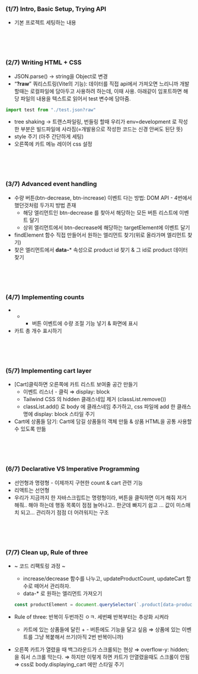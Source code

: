 ### (1/7) Intro, Basic Setup, Trying API

- 기본 프로젝트 세팅하는 내용

<br/><br/><br/>


### (2/7) Writing HTML + CSS

- JSON.parse() → string을 Object로 변경
- “**?raw**” 쿼리스트링(Vite의 기능): 데이터를 직접 api에서 가져오면 느리니까 개발할때는 로컬파일에 담아두고 사용하려 하는데, 이때 사용.
아래같이 임포트하면 해당 파일의 내용을 텍스트로 읽어서 test 변수에 담아줌.

```jsx
import test from "./test.json?raw"
```

- tree shaking → 트랜스파일링, 번들링 할때 우리가 env=development 로 작성한 부분은 빌드파일에 사라짐(=개발용으로 작성한 코드는 신경 안써도 된단 뜻)
- style 주기 (아주 간단하게 세팅)
- 오른쪽에 카트 메뉴 레이어 css 설정

<br/><br/><br/>


### (3/7) Advanced event handling

- 수량 버튼(btn-decrease, btn-increase) 이벤트 다는 방법: DOM API - 4번에서 했던것처럼 두가지 방법 존재
    - 해당 엘리먼트인 btn-decrease 를 찾아서 해당하는 모든 버튼 리스트에 이벤트 달기
    - 상위 엘리먼트에서 btn-decrease에 해당하는 targetElement에 이벤트 달기
- findElement 함수 직접 만들어서 원하는 엘리먼트 찾기(위로 올라가며 엘리먼트 찾기)
- 찾은 엘리먼트에서 **data-*** 속성으로 product id 찾기 & 그 id로 product 데이터 찾기


<br/><br/><br/>

### (4/7) Implementing counts

- - + 버튼 이벤트에 수량 조절 기능 넣기 & 화면에 표시
- 카트 총 개수 표시하기


<br/><br/><br/>


### (5/7) Implementing cart layer

- [Cart]클릭하면 오른쪽에 카트 리스트 보여줄 공간 만들기
    - 이벤트 리스너 - 클릭 ⇒ display: block
    - Tailwind CSS 의 hidden 클래스네임 제거 (classList.remove())
    - classList.add() 로 body 에 클래스네임 추가하고, css 파일에 add 한 클래스명에 display: block 스타일 주기
- Cart에 상품들 담기: Cart에 담길 상품들의 객체 만듦 & 상품 HTML을 공통 사용할수 있도록 만듦



<br/><br/><br/>


### (6/7) Declarative VS Imperative Programming

- 선언형과 명령형 - 이제까지 구현한 count & cart 관련 기능
- 리액트는 선언형
- 우리가 지금까지 한 자바스크립트는 명령형이라, 버튼을 클릭하면 이거 해줘 저거 해줘.. 해야 하는데 행동 목록이 점점 늘어나고.. 한군데 빠지기 쉽고 … 값이 미스매치 되고… 관리하기 점점 더 어려워지는 구조


  
<br/><br/><br/>


### (7/7) Clean up, Rule of three

- ~ 코드 리팩토링 과정 ~
    - increase/decrease 함수를 나누고, updateProductCount, updateCart 함수로 떼어서 관리하자.
    - data-* 로 원하는 엘리먼트 가져오기
    
    ```jsx
    const productElement = document.querySelector(`.product[data-product-id=${productId}]`)
    ```
    
- Rule of three: 반복이 두번까진 ㅇㅋ. 세번째 반복부터는 추상화 시켜라
    - 카트에 있는 상품들에 달린 + - 버튼에도 기능을 달고 싶음 ⇒ 상품에 있는 이벤트를 그냥 복붙해서 쓰기(아직 2번 반복이니까)
- 오른쪽 카트가 열렸을 때 백그라운드가 스크롤되는 현상
⇒ overflow-y: hidden; 을 줘서 스크롤 막는다.
⇒ 하지만 이렇게 하면 카트가 안열렸을때도 스크롤이 안됨 ⇒ css로 body.displaying_cart 에만 스타일 주기
